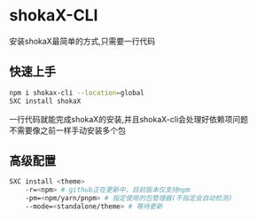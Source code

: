 # shokaX-CLI
安装shokaX最简单的方式,只需要一行代码

## 快速上手
```bash
npm i shokax-cli --location=global
SXC install shokaX
```
一行代码就能完成shokaX的安装,并且shokaX-cli会处理好依赖项问题 \
不需要像之前一样手动安装多个包

## 高级配置
```bash
SXC install <theme> 
	-r=<npm> # github正在更新中，目前版本仅支持npm
	-pm=<npm/yarn/pnpm> # 指定使用的包管理器(不指定会自动检测)
	--mode=<standalone/theme> # 等待更新
```
